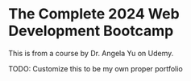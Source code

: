 # The Complete 2024 Web Development Bootcamp
This is from a course by Dr. Angela Yu on Udemy.

TODO: Customize this to be my own proper portfolio